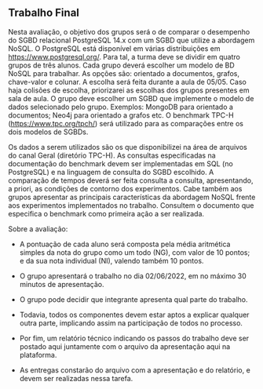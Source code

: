 ## Trabalho Final

Nesta avaliação, o objetivo dos grupos será o de comparar o desempenho do SGBD relacional PostgreSQL 14.x com um SGBD que utilize a abordagem NoSQL. O PostgreSQL está disponível em várias distribuições em https://www.postgresql.org/. Para tal, a turma deve se dividir em quatro grupos de três alunos. Cada grupo deverá escolher um modelo de BD NoSQL para trabalhar. As opções são: orientado a documentos, grafos, chave-valor e colunar. A escolha será feita durante a aula de 05/05. Caso haja colisões de escolha, priorizarei as escolhas dos grupos presentes em sala de aula. O grupo deve escolher um SGBD que implemente o modelo de dados selecionado pelo grupo. Exemplos: MongoDB para orientado a documentos; Neo4j para orientado a grafos etc. O benchmark TPC-H (https://www.tpc.org/tpch/) será utilizado para as comparações entre os dois modelos de SGBDs.

Os dados a serem utilizados são os que disponibilizei na área de arquivos do canal Geral (diretório TPC-H). As consultas especificadas na documentação do benchmark devem ser implementadas em SQL (no PostgreSQL) e na linguagem de consulta do SGBD escolhido. A comparação de tempos deverá ser feita consulta a consulta, apresentando, a priori, as condições de contorno dos experimentos. Cabe também aos grupos apresentar as principais características da abordagem NoSQL frente aos experimentos implementados no trabalho. Consultem o documento que especifica o benchmark como primeira ação a ser realizada.

Sobre a avaliação:

* A pontuação de cada aluno será composta pela média aritmética simples da nota do grupo como um todo (NG), com valor de 10 pontos; e da sua nota individual (NI), valendo também 10 pontos.

* O grupo apresentará o trabalho no dia 02/06/2022, em no máximo 30 minutos de apresentação.

* O grupo pode decidir que integrante apresenta qual parte do trabalho.

* Todavia, todos os componentes devem estar aptos a explicar qualquer outra parte, implicando assim na participação de todos no processo.

* Por fim, um relatório técnico indicando os passos do trabalho deve ser postado aqui juntamente com o arquivo da apresentação aqui na plataforma.

* As entregas constarão do arquivo com a apresentação e do relatório, e devem ser realizadas nessa tarefa.
